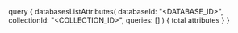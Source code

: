 query {
    databasesListAttributes(
        databaseId: "<DATABASE_ID>",
        collectionId: "<COLLECTION_ID>",
        queries: []
    ) {
        total
        attributes
    }
}
